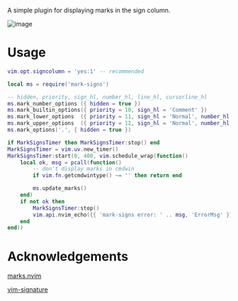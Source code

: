 A simple plugin for displaying marks in the sign column.

![image](https://github.com/vanaigr/mark-signs.nvim/assets/65824523/b6ede486-0c3c-433a-aab2-e7a940cf2ecf)

# Usage

```lua
vim.opt.signcolumn = 'yes:1' -- recommended

local ms = require('mark-signs')

-- hidden, priority, sign_hl, number_hl, line_hl, cursorline_hl
ms.mark_number_options ({ hidden = true })
ms.mark_builtin_options({ priority = 10, sign_hl = 'Comment' })
ms.mark_lower_options  ({ priority = 11, sign_hl = 'Normal', number_hl = 'CursorLineNr' })
ms.mark_upper_options  ({ priority = 12, sign_hl = 'Normal', number_hl = 'CursorLineNr' })
ms.mark_options('.', { hidden = true })

if MarkSignsTimer then MarkSignsTimer:stop() end
MarkSignsTimer = vim.uv.new_timer()
MarkSignsTimer:start(0, 400, vim.schedule_wrap(function()
    local ok, msg = pcall(function()
        -- don't display marks in cmdwin
        if vim.fn.getcmdwintype() ~= '' then return end

        ms.update_marks()
    end)
    if not ok then
        MarkSignsTimer:stop()
        vim.api.nvim_echo({{ 'mark-signs error: ' .. msg, 'ErrorMsg' }}, true, {})
    end
end))
```

# Acknowledgements

[marks.nvim](https://github.com/chentoast/marks.nvim)

[vim-signature](https://github.com/kshenoy/vim-signature)
